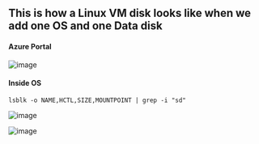 ## This is how a Linux VM disk looks like when we add one OS and one Data disk

#### Azure Portal

![image](https://user-images.githubusercontent.com/13016162/163542335-c2dcbe28-c35f-4178-a0f5-846e4bddfa1d.png)

#### Inside OS

`lsblk -o NAME,HCTL,SIZE,MOUNTPOINT | grep -i "sd"`

![image](https://user-images.githubusercontent.com/13016162/163542483-d7d329dd-d772-48f6-9e14-90d86e361256.png)

![image](https://user-images.githubusercontent.com/13016162/163543208-857346ae-d3d8-4b41-b65d-8bbb151db7b0.png)
